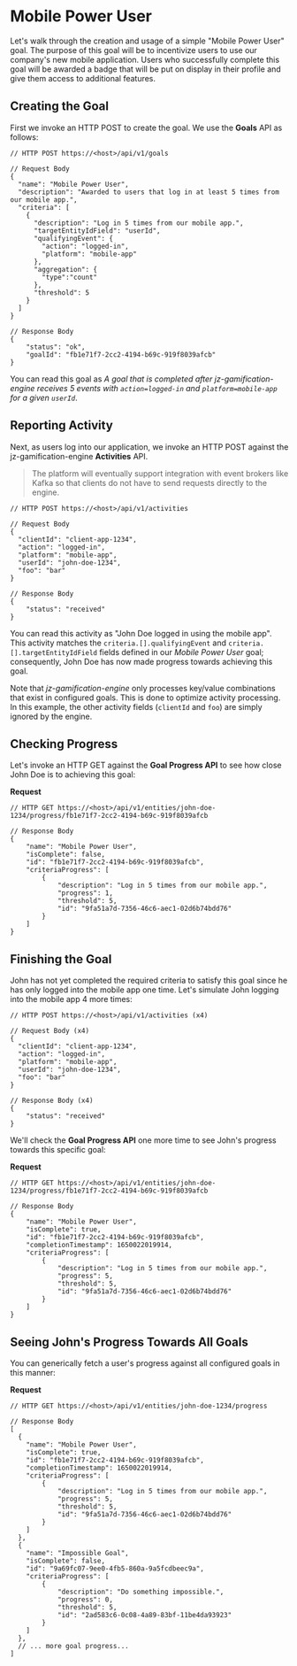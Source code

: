 
# Mobile Power User
Let's walk through the creation and usage of a simple "Mobile Power User" goal. The purpose of this goal will be to incentivize users to use our company's new mobile application. Users who successfully complete this goal will be awarded a badge that will be put on display in their profile and give them access to additional features.

## Creating the Goal
First we invoke an HTTP POST to create the goal. We use the **Goals** API as follows:

```jsonc
// HTTP POST https://<host>/api/v1/goals

// Request Body
{
  "name": "Mobile Power User",
  "description": "Awarded to users that log in at least 5 times from our mobile app.",
  "criteria": [
    {
      "description": "Log in 5 times from our mobile app.",
  	  "targetEntityIdField": "userId",
      "qualifyingEvent": {
        "action": "logged-in",
        "platform": "mobile-app"
      },
      "aggregation": {
      	"type":"count"
      },
      "threshold": 5
    }
  ]
}

// Response Body
{
    "status": "ok",
    "goalId": "fb1e71f7-2cc2-4194-b69c-919f8039afcb"
}
```

You can read this goal as *A goal that is completed after jz-gamification-engine receives 5 events with `action=logged-in` and `platform=mobile-app` for a given `userId`*.

## Reporting Activity
Next, as users log into our application, we invoke an HTTP POST against the jz-gamification-engine **Activities** API.

> The platform will eventually support integration with event brokers like Kafka so that clients do not have to send requests directly to the engine.

```jsonc
// HTTP POST https://<host>/api/v1/activities

// Request Body
{
  "clientId": "client-app-1234",
  "action": "logged-in",
  "platform": "mobile-app",
  "userId": "john-doe-1234",
  "foo": "bar"
}

// Response Body
{
    "status": "received"
}
```

You can read this activity as "John Doe logged in using the mobile app". This activity matches the `criteria.[].qualifyingEvent` and `criteria.[].targetEntityIdField` fields defined in our *Mobile Power User* goal; consequently, John Doe has now made progress towards achieving this goal.

Note that *jz-gamification-engine* only processes key/value combinations that exist in configured goals. This is done to optimize activity processing. In this example, the other activity fields (`clientId` and `foo`) are simply ignored by the engine.

## Checking Progress
Let's invoke an HTTP GET against the **Goal Progress API** to see how close John Doe is to achieving this goal:

**Request**
```jsonc
// HTTP GET https://<host>/api/v1/entities/john-doe-1234/progress/fb1e71f7-2cc2-4194-b69c-919f8039afcb

// Response Body
{
    "name": "Mobile Power User",
    "isComplete": false,
    "id": "fb1e71f7-2cc2-4194-b69c-919f8039afcb",
    "criteriaProgress": [
        {
            "description": "Log in 5 times from our mobile app.",
            "progress": 1,
            "threshold": 5,
            "id": "9fa51a7d-7356-46c6-aec1-02d6b74bdd76"
        }
    ]
}
```

## Finishing the Goal

John has not yet completed the required criteria to satisfy this goal since he has only logged into the mobile app one time. Let's simulate John logging into the mobile app 4 more times:

```jsonc
// HTTP POST https://<host>/api/v1/activities (x4)

// Request Body (x4)
{
  "clientId": "client-app-1234",
  "action": "logged-in",
  "platform": "mobile-app",
  "userId": "john-doe-1234",
  "foo": "bar"
}

// Response Body (x4)
{
    "status": "received"
}
```

We'll check the **Goal Progress API** one more time to see John's progress towards this specific goal:

**Request**
```jsonc
// HTTP GET https://<host>/api/v1/entities/john-doe-1234/progress/fb1e71f7-2cc2-4194-b69c-919f8039afcb

// Response Body
{
    "name": "Mobile Power User",
    "isComplete": true,
    "id": "fb1e71f7-2cc2-4194-b69c-919f8039afcb",
    "completionTimestamp": 1650022019914,
    "criteriaProgress": [
        {
            "description": "Log in 5 times from our mobile app.",
            "progress": 5,
            "threshold": 5,
            "id": "9fa51a7d-7356-46c6-aec1-02d6b74bdd76"
        }
    ]
}
```

## Seeing John's Progress Towards All Goals

You can generically fetch a user's progress against all configured goals in this manner:

**Request**
```jsonc
// HTTP GET https://<host>/api/v1/entities/john-doe-1234/progress

// Response Body
[
  {
    "name": "Mobile Power User",
    "isComplete": true,
    "id": "fb1e71f7-2cc2-4194-b69c-919f8039afcb",
    "completionTimestamp": 1650022019914,
    "criteriaProgress": [
        {
            "description": "Log in 5 times from our mobile app.",
            "progress": 5,
            "threshold": 5,
            "id": "9fa51a7d-7356-46c6-aec1-02d6b74bdd76"
        }
    ]
  },
  {
    "name": "Impossible Goal",
    "isComplete": false,
    "id": "9a69fc07-9ee0-4fb5-860a-9a5fcdbeec9a",
    "criteriaProgress": [
        {
            "description": "Do something impossible.",
            "progress": 0,
            "threshold": 5,
            "id": "2ad583c6-0c08-4a89-83bf-11be4da93923"
        }
    ]
  },
  // ... more goal progress...
]
```



